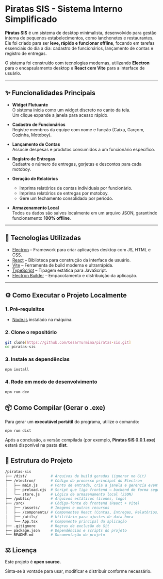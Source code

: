 # Piratas SIS - Sistema Interno Simplificado

**Piratas SIS** é um sistema de desktop minimalista, desenvolvido para gestão interna de pequenos estabelecimentos, como lanchonetes e restaurantes.  
Ele foi criado para ser **leve, rápido e funcionar offline**, focando em tarefas essenciais do dia a dia: cadastro de funcionários, lançamento de contas e registro de entregas.

O sistema foi construído com tecnologias modernas, utilizando **Electron** para o encapsulamento desktop e **React com Vite** para a interface de usuário.

---

## ✨ Funcionalidades Principais

- **Widget Flutuante**  
  O sistema inicia como um widget discreto no canto da tela.  
  Um clique expande a janela para acesso rápido.

- **Cadastro de Funcionários**  
  Registre membros da equipe com nome e função (Caixa, Garçom, Cozinha, Motoboy).

- **Lançamento de Contas**  
  Associe despesas e produtos consumidos a um funcionário específico.

- **Registro de Entregas**  
  Cadastre o número de entregas, gorjetas e descontos para cada motoboy.

- **Geração de Relatórios**  
  - Imprima relatórios de contas individuais por funcionário.  
  - Imprima relatórios de entregas por motoboy.  
  - Gere um fechamento consolidado por período.

- **Armazenamento Local**  
  Todos os dados são salvos localmente em um arquivo JSON, garantindo funcionamento **100% offline**.

---

## 🚀 Tecnologias Utilizadas

- [Electron](https://www.electronjs.org/) – Framework para criar aplicações desktop com JS, HTML e CSS.  
- [React](https://react.dev/) – Biblioteca para construção da interface de usuário.  
- [Vite](https://vitejs.dev/) – Ferramenta de build moderna e ultrarrápida.  
- [TypeScript](https://www.typescriptlang.org/) – Tipagem estática para JavaScript.  
- [Electron Builder](https://www.electron.build/) – Empacotamento e distribuição da aplicação.

---

## ⚙️ Como Executar o Projeto Localmente

### 1. Pré-requisitos
- [Node.js](https://nodejs.org/) instalado na máquina.

### 2. Clone o repositório
```bash
git clone[https://github.com/CesarTurmina/piratas-sis.git]
cd piratas-sis
```

### 3. Instale as dependências
```bash
npm install
```

### 4. Rode em modo de desenvolvimento
```bash
npm run dev
```

## 📦 Como Compilar (Gerar o .exe)

Para gerar um **executável portátil** do programa, utilize o comando:

```bash
npm run dist
```

Após a conclusão, a versão compilada (por exemplo, **Piratas SIS 0.0.1.exe**) estará disponível na pasta **dist**.


## 📂 Estrutura do Projeto

```bash
/piratas-sis
├── /dist/           # Arquivos de build gerados (ignorar no Git)
├── /electron/       # Código do processo principal do Electron
│   ├── main.js      # Ponto de entrada, cria a janela e gerencia eventos
│   ├── preload.cjs  # Script que liga frontend ↔ backend de forma segura
│   └── store.js     # Lógica de armazenamento local (JSON)
├── /public/         # Arquivos estáticos (ícones, logo)
├── /src/            # Código-fonte do frontend (React + Vite)
│   ├── /assets/     # Imagens e outros recursos
│   ├── /components/ # Componentes React (Contas, Entregas, Relatórios)
│   ├── /utils/      # Utilitário para ajustes de data-hora
│   └── App.tsx      # Componente principal da aplicação
├── .gitignore       # Regras de exclusão do Git
├── package.json     # Dependências e scripts do projeto
└── README.md        # Documentação do projeto
```

## ⚖️ Licença

Este projeto é **open source**.  

Sinta-se à vontade para usar, modificar e distribuir conforme necessário.

